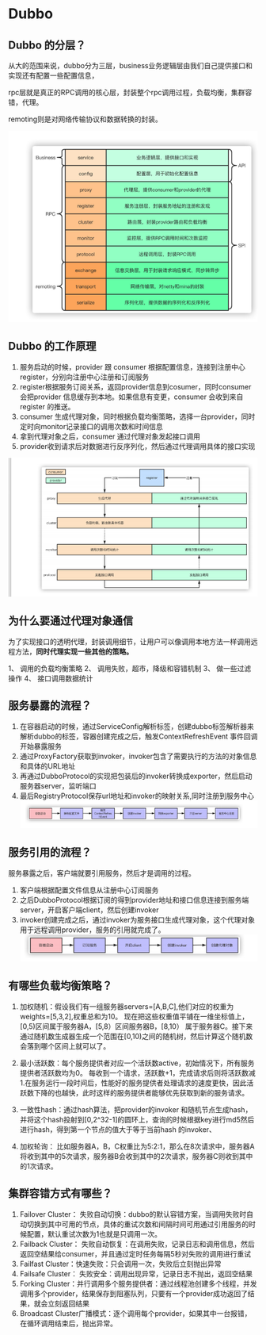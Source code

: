 # Dubbo 


## Dubbo 的分层？

从大的范围来说，dubbo分为三层，business业务逻辑层由我们自己提供接口和实现还有配置一些配置信息，


rpc层就是真正的RPC调用的核心层，封装整个rpc调用过程，负载均衡，集群容错，代理。


remoting则是对网络传输协议和数据转换的封装。


![](images/2021-07-23-20-42-18.png)


## Dubbo 的工作原理
1. 服务启动的时候，provider 跟 consumer 根据配置信息，连接到注册中心register，分别向注册中心注册和订阅服务
2. register根据服务订阅关系，返回provider信息到cosumer，同时consumer 会把provider 信息缓存到本地。如果信息有变更，consumer 会收到来自register 的推送。
3. consumer 生成代理对象，同时根据负载均衡策略，选择一台provider，同时定时向monitor记录接口的调用次数和时间信息
4. 拿到代理对象之后，consumer 通过代理对象发起接口调用
5. provider收到请求后对数据进行反序列化，然后通过代理调用具体的接口实现

![](images/2021-07-23-20-57-16.png)



## 为什么要通过代理对象通信
为了实现接口的透明代理，封装调用细节，让用户可以像调用本地方法一样调用远程方法，**同时代理实现一些其他的策略。**

1、 调用的负载均衡策略
2、 调用失败，超市，降级和容错机制
3、 做一些过滤操作
4、 接口调用数据统计


## 服务暴露的流程？

1. 在容器启动的时候，通过ServiceConfig解析标签，创建dubbo标签解析器来解析dubbo的标签，容器创建完成之后，触发ContextRefreshEvent 事件回调开始暴露服务
2. 通过ProxyFactory获取到invoker，invoker包含了需要执行的方法的对象信息和具体的URL地址
3. 再通过DubboProtocol的实现把包装后的invoker转换成exporter，然后启动服务器server，监听端口
4. 最后RegistryProtocol保存url地址和invoker的映射关系,同时注册到服务中心
![](images/2021-07-25-16-19-54.png)



## 服务引用的流程？
服务暴露之后，客户端就要引用服务，然后才是调用的过程。
1. 客户端根据配置文件信息从注册中心订阅服务
2. 之后DubboProtocol根据订阅的得到provider地址和接口信息连接到服务端server，开启客户端client，然后创建invoker
3. invoker创建完成之后，通过invoker为服务接口生成代理对象，这个代理对象用于远程调用provider，服务的引用就完成了。
 ![](images/2021-07-25-16-30-31.png)


 ## 有哪些负载均衡策略？
 1. 加权随机：假设我们有一组服务器servers=[A,B,C],他们对应的权重为weights=[5,3,2],权重总和为10。 现在把这些权重值平铺在一维坐标值上，[0,5)区间属于服务器A，[5,8）区间服务器B，[8,10） 属于服务器C。接下来通过随机数生成器生成一个范围在[0,10)之间的随机树，然后计算这个随机数会落到哪个区间上就可以了。

2. 最小活跃数：每个服务提供者对应一个活跃数active，初始情况下，所有服务提供者活跃数均为0。 每收到一个请求，活跃数+1，完成请求后则将活跃数减1.在服务运行一段时间后，性能好的服务提供者处理请求的速度更快，因此活跃数下降的也越快，此时这样的服务提供者能够优先获取到新的服务请求。

3. 一致性hash：通过hash算法，把provider的invoker 和随机节点生成hash，并将这个hash投射到[0,2^32-1]的圆环上，查询的时候根据key进行md5然后进行hash，得到第一个节点的值大于等于当前hash 的invoker、

4. 加权轮询： 比如服务器A，B，C权重比为5:2:1，那么在8次请求中，服务器A将收到其中的5次请求，服务器B会收到其中的2次请求，服务器C则收到其中的1次请求。


## 集群容错方式有哪些？

1. Failover Cluster： 失败自动切换：dubbo的默认容错方案，当调用失败时自动切换到其中可用的节点，具体的重试次数和间隔时间可用通过引用服务的时候配置，默认重试次数为1也就是只调用一次。
2. Failback Cluster： 失败自动恢复：在调用失败，记录日志和调用信息，然后返回空结果给consumer，并且通过定时任务每隔5秒对失败的调用进行重试
3. Failfast Cluster：快速失败：只会调用一次，失败后立刻抛出异常
4. Failsafe Cluster： 失败安全：调用出现异常，记录日志不抛出，返回空结果
5. Forking Cluster：并行调用多个服务提供者：通过线程池创建多个线程，并发调用多个provider，结果保存到阻塞队列，只要有一个provider成功返回了结果，就会立刻返回结果
6. Broadcast Cluster广播模式：逐个调用每个provider，如果其中一台报错，在循环调用结束后，抛出异常。


